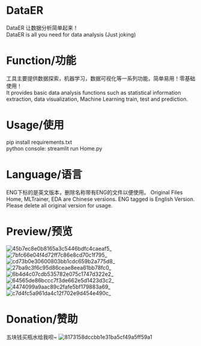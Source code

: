 # DataER

DataER 让数据分析简单起来！  
DataER is all you need for data analysis (Just joking)

# Function/功能

工具主要提供数据探索，机器学习，数据可视化等一系列功能，简单易用！零基础使用！  
It provides basic data analysis functions such as statistical information extraction, data visualization, Machine Learning train, test and prediction.

# Usage/使用

pip install requirements.txt  
python console: streamlit run Home.py

# Language/语言

ENG下标的是英文版本，删除名称带有ENG的文件以便使用。
Original Files Home, MLTrainer, EDA are Chinese versions. ENG tagged is English Version. Please delete all original version for usage.

# Preview/预览
![45b7ec8e0b8165a3c5446bdfc4caeaf5_](https://github.com/ChinaFakeOrange/DataER/assets/77980690/20df90fa-9de3-4b0c-ad0f-756725f00dde)
![7bfc66e04f4d72ff7c86e8cd70c1f795_](https://github.com/ChinaFakeOrange/DataER/assets/77980690/4900d27b-33ed-47a3-bb3a-227d16fd751b)
![cd73b0e30600803bb1cdc659b2a775d8_](https://github.com/ChinaFakeOrange/DataER/assets/77980690/838ca768-a689-4323-a910-f94741b6c812)
![27ba9c3f6c95d86ceae8eea61bb78fc0_](https://github.com/ChinaFakeOrange/DataER/assets/77980690/6026c9c7-08ac-477f-9166-bc9b4caf5495)
![6b4d4c07cdb535782e075c1747d322e2_](https://github.com/ChinaFakeOrange/DataER/assets/77980690/24351956-9d32-4e67-82cc-2891e6091934)
![64565de86bccc7f3de662e5d1423d3c2_](https://github.com/ChinaFakeOrange/DataER/assets/77980690/2b4a36cc-a1b3-4f99-aa05-3bc0c870deab)
![4474099a9aac89c2fafe5bf179883a69_](https://github.com/ChinaFakeOrange/DataER/assets/77980690/87543340-72d8-445a-bd9f-ae1b341eca7c)
![c7d4fc5a961da4c12f702e9d454e490c_](https://github.com/ChinaFakeOrange/DataER/assets/77980690/cc51b7e7-f7a7-46f9-96d2-a4972443107e)

# Donation/赞助

五块钱买瓶水给我呗~
![8173158dccbb1e31ba5cf49a5ff59a1](https://github.com/ChinaFakeOrange/DataER-EasyDataAnalysis/assets/77980690/4ae30b8d-68cc-43fb-bf38-6cbaf130264b)



